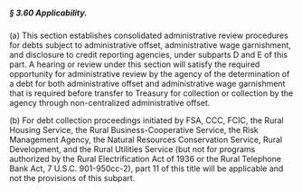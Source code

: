 ##### § 3.60 Applicability. #####

(a) This section establishes consolidated administrative review procedures for debts subject to administrative offset, administrative wage garnishment, and disclosure to credit reporting agencies, under subparts D and E of this part. A hearing or review under this section will satisfy the required opportunity for administrative review by the agency of the determination of a debt for both administrative offset and administrative wage garnishment that is required before transfer to Treasury for collection or collection by the agency through non-centralized administrative offset.

(b) For debt collection proceedings initiated by FSA, CCC, FCIC, the Rural Housing Service, the Rural Business-Cooperative Service, the Risk Management Agency, the Natural Resources Conservation Service, Rural Development, and the Rural Utilities Service (but not for programs authorized by the Rural Electrification Act of 1936 or the Rural Telephone Bank Act, 7 U.S.C. 901-950cc-2), part 11 of this title will be applicable and not the provisions of this subpart.
